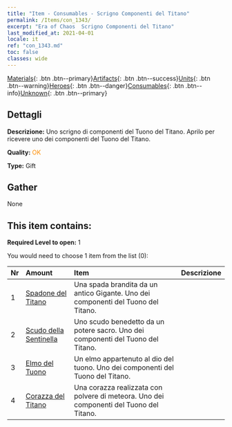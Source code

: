 ```yaml
---
title: "Item - Consumables - Scrigno Componenti del Titano"
permalink: /Items/con_1343/
excerpt: "Era of Chaos  Scrigno Componenti del Titano"
last_modified_at: 2021-04-01
locale: it
ref: "con_1343.md"
toc: false
classes: wide
---
```

 [Materials](/it/Items/){: .btn .btn--primary}[Artifacts](/it/Items/Artifacts/){: .btn .btn--success}[Units](/it/Items/Units/){: .btn .btn--warning}[Heroes](/it/Items/Heroes/){: .btn .btn--danger}[Consumables](/it/Items/Consumables/){: .btn .btn--info}[Unknown](/it/Items/Unknown/){: .btn .btn--primary}

## Dettagli
 **Descrizione:** Uno scrigno di componenti del Tuono del Titano. Aprilo per ricevere uno dei componenti del Tuono del Titano.

 **Quality:** <span style="color: #FF8C00">OK</span>

 **Type:** Gift

## Gather

  None

## This item contains:

 **Required Level to open:** 1

 You would need to choose 1 item from the list (0):

  | Nr | Amount |     Item    | Descrizione |
  |:---|:-------|:------------|:-----------:|
  | 1 | [Spadone del Titano](/it/Items/art_156/) | Una spada brandita da un antico Gigante. Uno dei componenti del Tuono del Titano. | 
  | 2 | [Scudo della Sentinella](/it/Items/art_157/) | Uno scudo benedetto da un potere sacro. Uno dei componenti del Tuono del Titano. | 
  | 3 | [Elmo del Tuono](/it/Items/art_158/) | Un elmo appartenuto al dio del tuono. Uno dei componenti del Tuono del Titano. | 
  | 4 | [Corazza del Titano](/it/Items/art_159/) | Una corazza realizzata con polvere di meteora. Uno dei componenti del Tuono del Titano. | 
